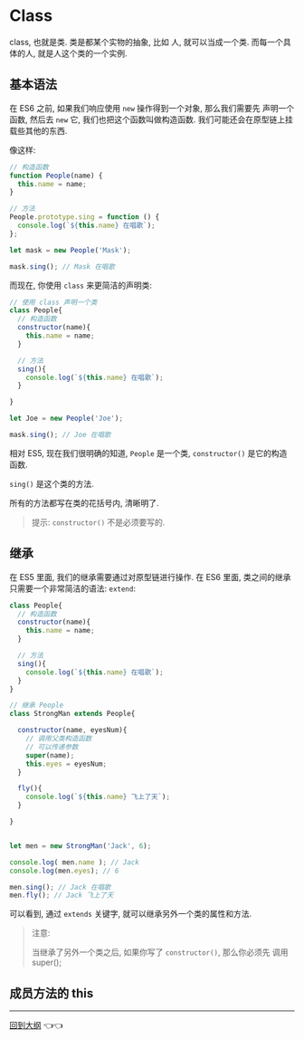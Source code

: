 # Class

class, 也就是类. 类是都某个实物的抽象, 比如 人, 就可以当成一个类. 而每一个具体的人, 就是人这个类的一个实例.

## 基本语法

在 ES6 之前, 如果我们响应使用 `new` 操作得到一个对象, 那么我们需要先 声明一个函数, 然后去 `new` 它, 我们也把这个函数叫做构造函数. 我们可能还会在原型链上挂载些其他的东西.

像这样:

```js
// 构造函数
function People(name) {
  this.name = name;
}

// 方法
People.prototype.sing = function () {
  console.log(`${this.name} 在唱歌`);
};

let mask = new People('Mask');

mask.sing(); // Mask 在唱歌

```

而现在, 你使用 `class` 来更简洁的声明类:

```js
// 使用 class 声明一个类
class People{
  // 构造函数
  constructor(name){
    this.name = name;
  }

  // 方法
  sing(){
    console.log(`${this.name} 在唱歌`);
  }

}

let Joe = new People('Joe');

mask.sing(); // Joe 在唱歌

```

相对 ES5, 现在我们很明确的知道, `People` 是一个类, `constructor()` 是它的构造函数.

`sing()` 是这个类的方法.

所有的方法都写在类的花括号内, 清晰明了.

> 提示: `constructor()` 不是必须要写的.

## 继承

在 ES5 里面, 我们的继承需要通过对原型链进行操作. 在 ES6 里面, 类之间的继承只需要一个非常简洁的语法:  `extend`:

```js
class People{
  // 构造函数
  constructor(name){
    this.name = name;
  }

  // 方法
  sing(){
    console.log(`${this.name} 在唱歌`);
  }
}

// 继承 People
class StrongMan extends People{

  constructor(name, eyesNum){
    // 调用父类构造函数
    // 可以传递参数
    super(name);
    this.eyes = eyesNum;
  }

  fly(){
    console.log(`${this.name} 飞上了天`);
  }

}


let men = new StrongMan('Jack', 6);

console.log( men.name ); // Jack
console.log(men.eyes); // 6

men.sing(); // Jack 在唱歌
men.fly(); // Jack 飞上了天

```

可以看到, 通过 `extends` 关键字, 就可以继承另外一个类的属性和方法.

> 注意:
>
> 当继承了另外一个类之后, 如果你写了 `constructor()`, 那么你必须先 调用 super();

## 成员方法的 this

---

[回到大纲](../README.md#outline) :point_left::point_left:
